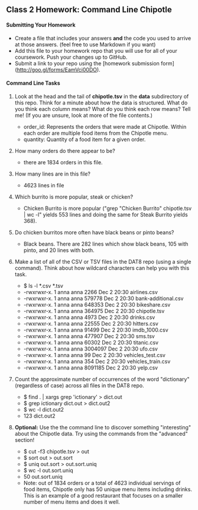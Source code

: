 ## Class 2 Homework: Command Line Chipotle

#### Submitting Your Homework

* Create a file that includes your answers **and** the code you used to arrive at those answers. (feel free to use Markdown if you want)
* Add this file to your homework repo that you will use for all of your coursework. Push your changes up to GitHub.
* Submit a link to your repo using the [homework submission form] (http://goo.gl/forms/EamVci00DO).

#### Command Line Tasks

1. Look at the head and the tail of **chipotle.tsv** in the **data** subdirectory of this repo. Think for a minute about how the data is structured. What do you think each column means? What do you think each row means? Tell me! (If you are unsure, look at more of the file contents.)
    * order_id: Represents the orders that were made at Chipotle. Within each order are multiple food items from the Chipotle menu. 
    * quantity: Quantity of a food item for a given order.
2. How many orders do there appear to be?
    * there are 1834 orders in this file.
3. How many lines are in this file?
    * 4623 lines in file
4. Which burrito is more popular, steak or chicken?
    * Chicken Burrito is more popular ("grep "Chicken Burrito" chipotle.tsv | wc -l" yields 553 lines and doing the same for Steak Burrito yields 368).
5. Do chicken burritos more often have black beans or pinto beans?
    * Black beans. There are 282 lines which show black beans, 105 with pinto, and 20 lines with both.
6. Make a list of all of the CSV or TSV files in the DAT8 repo (using a single command). Think about how wildcard characters can help you with this task.
    * $ ls -l *.csv *.tsv
    * -rwxrwxr-x. 1 anna anna    2266 Dec  2 20:30 airlines.csv
    * -rwxrwxr-x. 1 anna anna  579778 Dec  2 20:30 bank-additional.csv
    * -rwxrwxr-x. 1 anna anna  648353 Dec  2 20:30 bikeshare.csv
    * -rwxrwxr-x. 1 anna anna  364975 Dec  2 20:30 chipotle.tsv
    * -rwxrwxr-x. 1 anna anna    4973 Dec  2 20:30 drinks.csv
    * -rwxrwxr-x. 1 anna anna   22555 Dec  2 20:30 hitters.csv
    * -rwxrwxr-x. 1 anna anna   91499 Dec  2 20:30 imdb_1000.csv
    * -rwxrwxr-x. 1 anna anna  477907 Dec  2 20:30 sms.tsv
    * -rwxrwxr-x. 1 anna anna   60302 Dec  2 20:30 titanic.csv
    * -rwxrwxr-x. 1 anna anna 3004097 Dec  2 20:30 ufo.csv
    * -rwxrwxr-x. 1 anna anna      99 Dec  2 20:30 vehicles_test.csv
    * -rwxrwxr-x. 1 anna anna     354 Dec  2 20:30 vehicles_train.csv
    * -rwxrwxr-x. 1 anna anna 8091185 Dec  2 20:30 yelp.csv

7. Count the approximate number of occurrences of the word "dictionary" (regardless of case) across all files in the DAT8 repo.
    * $ find . | xargs grep 'ictionary' > dict.out
    * $ grep ictionary dict.out > dict.out2
    * $ wc -l dict.out2
    * 123 dict.out2

8. **Optional:** Use the the command line to discover something "interesting" about the Chipotle data. Try using the commands from the "advanced" section!

    * $ cut -f3 chipotle.tsv > out
    * $ sort out > out.sort
    * $ uniq out.sort > out.sort.uniq
    * $ wc -l out.sort.uniq
    * 50 out.sort.uniq
    * Note: out of 1834 orders or a total of 4623 individual servings of food items, Chipotle only has 50 unique menu items including drinks.  This is an example of a good restaurant that focuses on a smaller number of menu items and does it well.  

<!---
-->
